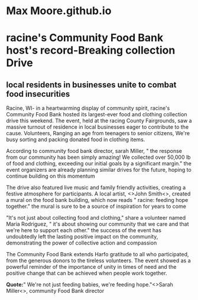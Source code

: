 # Max Moore.github.io
<!doctype html> 
<html lang= "en"> 
<head><meta charset= UTF-8"><title> racine's first ever Community Food Bank event</title></head>
<body><h1> racine's Community Food Bank host's  record-Breaking collection Drive</h1>
<h2> local residents in businesses unite to combat food insecurities</h2>
<p>Racine, WI- in a heartwarming display of community spirit, racine's Community Food Bank hosted its largest-ever food and clothing collection drive this weekend. The event, held at the racing County Fairgrounds, saw a massive turnout of residence in local businesses eager to contribute to the cause. Volunteers, Ranging an age from teenagers to senior citizens, We're busy sorting and packing donated food in clothing items.</p>
<p>According to community food bank director, sarah Miller, " the response from our community has been simply amazing! We collected over 50,000 lb of food and clothing, exceeding our initial goals by a significant margin." the event organizers are already planning similar drives for the future, hoping to continue building on this momentum</p>
<p>The drive also featured live music and family friendly activities, creating a festive atmosphere for participants. A local artist, <<!nav>>John Smith<<!/nav>>, created a mural on the food bank building, which now reads " racine: feeding hope together." the mural is sure to be a source of inspiration for years to come</p>
<p>"It's not just about collecting food and clothing," share a volunteer named Maria Rodriguez, " it's about showing our community that we care and that we're here to support each other." the success of the event has undoubtedly left the lasting positive impact on the community, demonstrating the power of collective action and compassion</p>
<p>The Community Food Bank extends Harfo gratitude to all who participated, from the generous donors to the tireless volunteers. The event showed as a powerful reminder of the importance of unity in times of need and the positive change that can be achieved when people work together.</p><p><strong>Quote:</strong>" We're not just feeding babies, we're feeding hope."<<!nav>>Sarah Miller<<!/nav>>,  community Food Bank director</p>
</body>
<?html>
